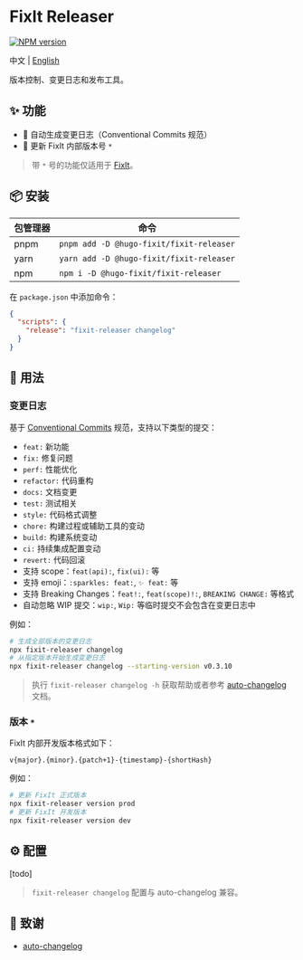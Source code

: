 # FixIt Releaser

[![NPM version](https://img.shields.io/npm/v/@hugo-fixit/fixit-releaser.svg)](https://www.npmjs.com/package/@hugo-fixit/fixit-releaser)

中文 | [English](/README.en.md)

版本控制、变更日志和发布工具。

## ✨ 功能

- 📝 自动生成变更日志（Conventional Commits 规范）
- 🔖 更新 FixIt 内部版本号 `*`

> 带 `*` 号的功能仅适用于 [FixIt](https://github.com/hugo-fixit/FixIt)。

## 📦 安装

| 包管理器 | 命令                                      |
| -------- | ----------------------------------------- |
| pnpm     | `pnpm add -D @hugo-fixit/fixit-releaser`  |
| yarn     | `yarn add -D @hugo-fixit/fixit-releaser`  |
| npm      | `npm i -D @hugo-fixit/fixit-releaser`     |

在 `package.json` 中添加命令：

```json
{
  "scripts": {
    "release": "fixit-releaser changelog"
  }
}
```

## 🚀 用法

### 变更日志

基于 [Conventional Commits](https://www.conventionalcommits.org/zh-hans/v1.0.0/) 规范，支持以下类型的提交：

- `feat:` 新功能
- `fix:` 修复问题
- `perf:` 性能优化
- `refactor:` 代码重构
- `docs:` 文档变更
- `test:` 测试相关
- `style:` 代码格式调整
- `chore:` 构建过程或辅助工具的变动
- `build:` 构建系统变动
- `ci:` 持续集成配置变动
- `revert:` 代码回滚
- 支持 scope：`feat(api):`, `fix(ui):` 等
- 支持 emoji：`:sparkles: feat:`, `✨ feat:` 等
- 支持 Breaking Changes：`feat!:`, `feat(scope)!:`, `BREAKING CHANGE:` 等格式
- 自动忽略 WIP 提交：`wip:`, `Wip:` 等临时提交不会包含在变更日志中

例如：

```bash
# 生成全部版本的变更日志
npx fixit-releaser changelog
# 从指定版本开始生成变更日志
npx fixit-releaser changelog --starting-version v0.3.10
```

> 执行 `fixit-releaser changelog -h` 获取帮助或者参考 [auto-changelog](https://github.com/cookpete/auto-changelog) 文档。

### 版本 `*`

FixIt 内部开发版本格式如下：

```plaintext
v{major}.{minor}.{patch+1}-{timestamp}-{shortHash}
```

例如：

```bash
# 更新 FixIt 正式版本
npx fixit-releaser version prod
# 更新 FixIt 开发版本
npx fixit-releaser version dev
```

## ⚙️ 配置

[todo]

> `fixit-releaser changelog` 配置与 auto-changelog 兼容。

## 🙏 致谢

- [auto-changelog](https://github.com/cookpete/auto-changelog)
